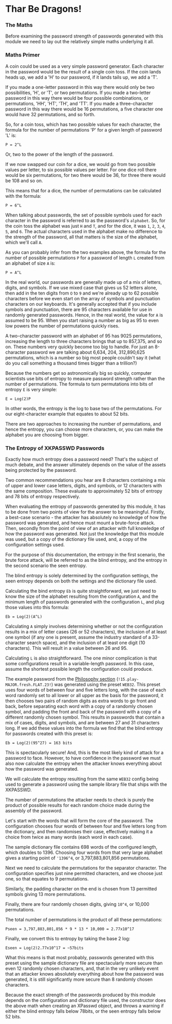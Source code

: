 # Thar Be Dragons!

### The Maths 

Before examining the password strength of passwords generated with this module we need to lay out the relatively simple maths underlying it all. 

### Maths Primer 

A coin could be used as a very simple password generator. Each character in the password would be the result of a single coin toss. If the coin lands heads up, we add a 'H' to our password, if it lands tails up, we add a 'T'.

If you made a one-letter password in this way there would only be two possibilities, 'H', or 'T', or two permutations. If you made a two-letter password in this way there would be four possible combinations, or permutations, 'HH', 'HT', 'TH', and 'TT'. If you made a three-character password in this way there would be 16 permutations, a five character one would have 32 permutations, and so forth. 

So, for a coin toss, which has two possible values for each character, the formula for the number of permutations 'P' for a given length of password 'L' is:

    P = 2^L

Or, two to the power of the length of the password.

If we now swapped our coin for a dice, we would go from two possible values per letter, to six possible values per letter. For one dice roll there would be six permutations, for two there would be 36, for three there would be 108 and so on.

This means that for a dice, the number of permutations can be calculated with the formula:

    P = 6^L

When talking about passwords, the set of possible symbols used for each character in the password is referred to as the password's `alphabet`. So, for the coin toss the alphabet was just `H` and `T`, and for the dice, it was `1`, `2`, `3`, `4`, `5`, and `6`. The actual characters used in the alphabet make no difference to the strength of the password, all that matters is the size of the alphabet, which we'll call `A`.

As you can probably infer from the two examples above, the formula for the number of possible permutations `P` for a password of length `L` created from an alphabet of size `A` is:

    P = A^L
    
In the real world, our passwords are generally made up of a mix of letters, digits, and symbols. If we use mixed case that gives us 52 letters alone, then add in the ten digits from `O` to `9` and we're already up to 62 possible characters before we even start on the array of symbols and punctuation characters on our keyboards. It's generally accepted that if you include symbols and punctuation, there are 95 characters available for use in randomly generated passwords. Hence, in the real world, the value for `A` is assumed to be 95. When you start raising a number as big as 95 to even low powers the number of permutations quickly rises.

A two-character password with an alphabet of 95 has 9025 permutations, increasing the length to three characters brings that up to 857,375, and so on. These numbers very quickly become too big to handle. For just an 8-character password we are talking about 6,634, 204, 312,890,625 permutations, which is a number so big most people couldn't say it (what do you call something a thousand times bigger than a trillion?)

Because the numbers get so astronomically big so quickly, computer scientists use bits of entropy to measure password strength rather than the number of permutations. The formula to turn permutations into bits of entropy `E` is very simple:

    E = Log(2)P

In other words, the entropy is the log to base two of the permutations. For our eight-character example that equates to about 52 bits.

There are two approaches to increasing the number of permutations, and hence the entropy, you can choose more characters, or, you can make the alphabet you are choosing from bigger.

### The Entropy of XKPASSWD Passwords

Exactly how much entropy does a password need? That's the subject of much debate, and the answer ultimately depends on the value of the assets being protected by the password.

Two common recommendations you hear are 8 characters containing a mix of upper and lower case letters, digits, and symbols, or 12 characters with the same composition. These evaluate to approximately 52 bits of entropy and 78 bits of entropy respectively.

When evaluating the entropy of passwords generated by this module, it has to be done from two points of view for the answer to be meaningful. Firstly, a best-case scenario - the attacker has absolutely no knowledge of how the password was generated, and hence must mount a brute-force attack. Then, secondly from the point of view of an attacker with full knowledge of how the password was generated. Not just the knowledge that this module was used, but a copy of the dictionary file used, and, a copy of the configuration settings used.

For the purpose of this documentation, the entropy in the first scenario, the brute force attack, will be referred to as the blind entropy, and the entropy in the second scenario the seen entropy.

The blind entropy is solely determined by the configuration settings, the seen entropy depends on both the settings and the dictionary file used.

Calculating the bind entropy `Eb` is quite straightforward, we just need to know the size of the alphabet resulting from the configuration `A`, and the minimum length of passwords generated with the configuration `L`, and plug those values into this formula:

    Eb = Log(2)(A^L)

Calculating `A` simply involves determining whether or not the configuration results in a mix of letter cases (26 or 52 characters), the inclusion of at least one symbol (if any one is present, assume the industry standard of a 33-character search space), and the inclusion of at least one digit (10 characters). This will result in a value between 26 and 95.

Calculating `L` is also straightforward. The one minor complication is that some configurations result in a variable-length password. In this case, assume the shortest possible length the configuration could produce.

The example password from the [Philosophy section](about.md/#philosophy) (`!15.play-MAJOR.fresh.FLAT.23!`) was generated using the preset `WEB32`. This preset uses four words of between four and five letters long, with the case of each word randomly set to all lower or all upper as the basis for the password, it then chooses two pairs of random digits as extra words to go front and back, before separating each word with a copy of a randomly chosen symbol, and padding the front and back of the password with a copy of a different randomly chosen symbol. This results in passwords that contain a mix of cases, digits, and symbols, and are between 27 and 31 characters long. If we add these values into the formula we find that the blind entropy for passwords created with this preset is:

    Eb = Log(2)(95^27) = 163 bits

This is spectacularly secure! And, this is the most likely kind of attack for a password to face. However, to have confidence in the password we must also now calculate the entropy when the attacker knows everything about how the password was generated.

We will calculate the entropy resulting from the same `WEB32` config being used to generate a password using the sample library file that ships with the XKPASSWD.

The number of permutations the attacker needs to check is purely the product of possible results for each random choice made during the assembly of the password.

Let's start with the words that will form the core of the password. The configuration chooses four words of between four and five letters long from the dictionary, and then randomises their case, effectively making it a choice from twice as many words (each word in each case).

The sample dictionary file contains 698 words of the configured length, which doubles to 1396. Choosing four words from that very large alphabet gives a starting point of `'1396^4`, or 3,797,883,801,856 permutations.

Next we need to calculate the permutations for the separator character. The configuration specifies just nine permitted characters, and we choose just one, so that equates to 9 permutations.

Similarly, the padding character on the end is chosen from 13 permitted symbols giving 13 more permutations.

Finally, there are four randomly chosen digits, giving `10^4`, or 10,000 permutations.



The total number of permutations is the product of all these permutations:

    Pseen = 3,797,883,801,856 * 9 * 13 * 10,000 = 2.77x10^17

Finally, we convert this to entropy by taking the base 2 log:

    Eseen = Log(2)2.77x10^17 = ~57bits
    
What this means is that most probably, passwords generated with this preset using the sample dictionary file are spectacularly more secure than even 12 randomly chosen characters, and, that in the very unlikely event that an attacker knows absolutely everything about how the password was generated, it is still significantly more secure than 8 randomly chosen characters.

Because the exact strength of the passwords produced by this module depends on the configuration and dictionary file used, the constructor does the above math when creating an XPasswd object, and throws a warning if either the blind entropy falls below 78bits, or the seen entropy falls below 52 bits.

